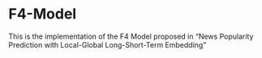 # F4-Model
This is the implementation of the F4 Model proposed in “News Popularity Prediction with Local-Global Long-Short-Term Embedding”
